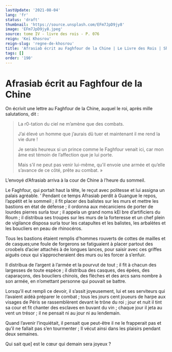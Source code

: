 ```yaml
---
lastUpdate: '2021-08-04'
lang: 'fr'
status: 'draft'
thumbnail: 'https://source.unsplash.com/EFm7JpD9jy8'
image: 'EFm7JpD9jy8.jpeg'
source: tome IV - livre des rois - P. 076
reign: 'Keï Khosrou'
reign-slug: 'regne-de-khosrou'
title: 'Afrasiab écrit au Faghfour de la Chine | Le Livre des Rois | Shâhnâmeh'
tags: []
order: '190'
---
```


<!-- LTeX: language=fr -->

# Afrasiab écrit au Faghfour de la Chine

On écrivit une lettre au Faghfour de la Chine, auquel le roi, après mille salutations, dit :

> La r0-tation du ciel ne m’amène que des combats.
>
> J’ai élevé un homme que j’aurais dû tuer et maintenant il me rend la vie dure !
>
> Je serais heureux si un prince comme le Faghfour venait ici, car mon âme est témoin de l’affection que je lui porte.
>
> Mais s’il ne peut pas venir lui-même, qu’il envoie une armée et qu’elle s’avance de ce côté, prête au combat. »

L’envoyé d’Afrasiab arriva à la cour de Chine à l’heure du sommeil.

Le Faghfour, qui portait haut la tête, le reçut avec politesse et lui assigna un palais agréable. ’
Pendant ce temps Afrasiab perdit à Guangue le repos, l’appétit et le sommeil ; il fit placer des balistes sur les murs et mettre les bastions en état de défense ; il ordonna aux mécaniciens de porter de lourdes pierres surla tour ; il appela un grand noms kEl bre d’artificiers du Roum ; il distribua ses troupes sur les murs de la forteresse et un chef plein de vigilance disposa surla tour les catapultes et les balistes, les arbalètes et les boucliers en peau de rhinocéros.

Tous les bastions étaient remplis d’hommes rouverts de cottes de mailles et de casques;une foule de forgerons se fatiguaient à placer partout des croobels d’acier attachés à de longues lances, pour saisir avec ces griffes aiguës ceux qui s’approcheraient des murs ou les forcer à s’enfuir.

Il distribua de l’argent à l’armée et la pourvut de tout ; il fit à chacun des largesses de toute espèce ; il distribua des casques, des épées, des caparaçons, des boucliers chinois, des flèches et des arcs sans nombre à son armée, en n’omettant personne qui pouvait se battre.

Lorsqu’il eut rempli ce devoir, il s’assit joyeusement, lui et ses serviteurs qui l’avaient aidéà préparer le combat ; tous les jours cent joueurs de harpe aux visages de Péris se rassemblèrent devant le trône du roi ; jour et nuit il tint sa cour et fit chanter des esclaves en buvant du vin ; chaque jour il jeta au vent un trésor ; il ne pensait ni au jour ni au lendemain.

Quand l’avenir l’inquiétait, il pensait que peut-être il ne le frapperait pas et qu’il ne fallait pas s’en tourmenter ; Il vécut ainsi dans les plaisirs pendant deux semaines.

Qui sait que] est le cœur qui demain sera joyeux ?
